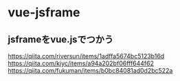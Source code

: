 # vue-jsframe

## jsframeをvue.jsでつかう

https://qiita.com/riversun/items/1adffa5674bc5123b16d
https://qiita.com/kiyc/items/a94a202bf06fff644f62
https://qiita.com/fukuman/items/b0bc84081ad0d2bc522a